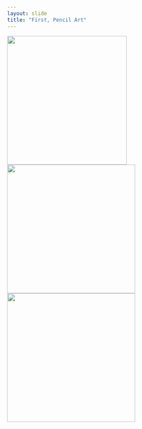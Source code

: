 ```yaml
---
layout: slide
title: "First, Pencil Art"
---
```

<img src = "https://scontent-ort2-1.cdninstagram.com/v/t51.2885-15/e35/82053017_728056627722784_891892701803862190_n.jpg?_nc_ht=scontent-ort2-1.cdninstagram.com&_nc_cat=104&_nc_ohc=4fGnL0UAd2cAX8d1Qby&oh=365df40a626cca1b821d7d05d26f3056&oe=5EFE8D20" width = 280px height = 300px /><img src = "https://scontent-ort2-1.cdninstagram.com/v/t51.2885-15/e35/68768771_1820013208144605_6058680076407530023_n.jpg?_nc_ht=scontent-ort2-1.cdninstagram.com&_nc_cat=109&_nc_ohc=wAYIMhfhu9cAX8NnyO5&oh=b6d0eb0612157ee3c4ecc860737a52ed&oe=5F00F62A" width = 300px /><img src = "https://scontent-ort2-1.cdninstagram.com/v/t51.2885-15/e35/66404346_512509849506436_3342570000758185282_n.jpg?_nc_ht=scontent-ort2-1.cdninstagram.com&_nc_cat=104&_nc_ohc=7hYnnQT2LdsAX_MUau-&oh=6b28162839a3e7554dc6cda7796945e8&oe=5EFEEE50" width = 300px />


